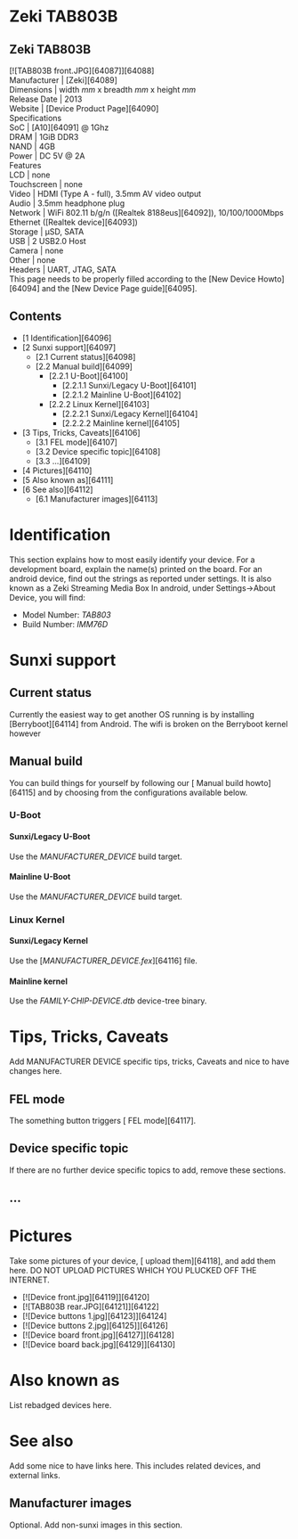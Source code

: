 # Zeki TAB803B
Zeki TAB803B  
---  
[![TAB803B front.JPG][64087]][64088]  
Manufacturer |  [Zeki][64089]  
Dimensions |  width _mm_ x breadth _mm_ x height _mm_  
Release Date |  2013  
Website |  [Device Product Page][64090]  
Specifications   
SoC |  [A10][64091] @ 1Ghz   
DRAM |  1GiB DDR3   
NAND |  4GB   
Power |  DC 5V @ 2A   
Features   
LCD |  none   
Touchscreen |  none   
Video |  HDMI (Type A - full), 3.5mm AV video output   
Audio |  3.5mm headphone plug   
Network |  WiFi 802.11 b/g/n ([Realtek 8188eus][64092]), 10/100/1000Mbps Ethernet ([Realtek device][64093])   
Storage |  µSD, SATA   
USB |  2 USB2.0 Host   
Camera |  none   
Other |  none   
Headers |  UART, JTAG, SATA   
This page needs to be properly filled according to the [New Device Howto][64094] and the [New Device Page guide][64095].
## Contents
  * [1 Identification][64096]
  * [2 Sunxi support][64097]
    * [2.1 Current status][64098]
    * [2.2 Manual build][64099]
      * [2.2.1 U-Boot][64100]
        * [2.2.1.1 Sunxi/Legacy U-Boot][64101]
        * [2.2.1.2 Mainline U-Boot][64102]
      * [2.2.2 Linux Kernel][64103]
        * [2.2.2.1 Sunxi/Legacy Kernel][64104]
        * [2.2.2.2 Mainline kernel][64105]
  * [3 Tips, Tricks, Caveats][64106]
    * [3.1 FEL mode][64107]
    * [3.2 Device specific topic][64108]
    * [3.3 ...][64109]
  * [4 Pictures][64110]
  * [5 Also known as][64111]
  * [6 See also][64112]
    * [6.1 Manufacturer images][64113]

# Identification
This section explains how to most easily identify your device. For a development board, explain the name(s) printed on the board. For an android device, find out the strings as reported under settings.
It is also known as a Zeki Streaming Media Box 
In android, under Settings->About Device, you will find: 
  * Model Number: _TAB803_
  * Build Number: _IMM76D_

# Sunxi support
## Current status
Currently the easiest way to get another OS running is by installing [Berryboot][64114] from Android. The wifi is broken on the Berryboot kernel however 
## Manual build
You can build things for yourself by following our [ Manual build howto][64115] and by choosing from the configurations available below. 
### U-Boot
#### Sunxi/Legacy U-Boot
Use the _MANUFACTURER_DEVICE_ build target. 
#### Mainline U-Boot
Use the _MANUFACTURER_DEVICE_ build target. 
### Linux Kernel
#### Sunxi/Legacy Kernel
Use the [_MANUFACTURER_DEVICE.fex_][64116] file. 
#### Mainline kernel
Use the _FAMILY-CHIP-DEVICE.dtb_ device-tree binary. 
# Tips, Tricks, Caveats
Add MANUFACTURER DEVICE specific tips, tricks, Caveats and nice to have changes here.
## FEL mode
The something button triggers [ FEL mode][64117]. 
## Device specific topic
If there are no further device specific topics to add, remove these sections.
## ...
# Pictures
Take some pictures of your device, [ upload them][64118], and add them here. DO NOT UPLOAD PICTURES WHICH YOU PLUCKED OFF THE INTERNET.
  * [![Device front.jpg][64119]][64120]
  * [![TAB803B rear.JPG][64121]][64122]
  * [![Device buttons 1.jpg][64123]][64124]
  * [![Device buttons 2.jpg][64125]][64126]
  * [![Device board front.jpg][64127]][64128]
  * [![Device board back.jpg][64129]][64130]

# Also known as
List rebadged devices here.
# See also
Add some nice to have links here. This includes related devices, and external links.
## Manufacturer images
Optional. Add non-sunxi images in this section.
